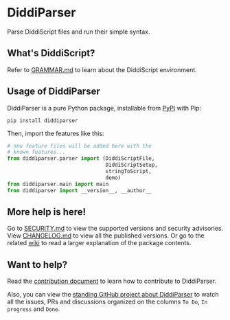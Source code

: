 # DiddiParser

Parse DiddiScript files and run their simple syntax.

## What's DiddiScript?

Refer to [GRAMMAR.md](http://github.com/diddileija/diddiparser/blob/main/GRAMMAR.md) to learn about the DiddiScript
environment.

## Usage of DiddiParser

DiddiParser is a pure Python package, installable from [PyPI](http://pypi.org/project/diddiparser) with Pip:

```
pip install diddiparser
```

Then, import the features like this:

```python
# new feature files will be added here with the
# known features...
from diddiparser.parser import (DiddiScriptFile,
                                DiddiScriptSetup,
                                stringToScript,
                                demo)
from diddiparser.main import main
from diddiparser import __version__, __author__
```

## More help is here!

Go to [SECURITY.md](http://github.com/diddileija/diddiparser/blob/main/SECURITY.md) to view the supported versions and security advisories. View [CHANGELOG.md](http://github.com/diddileija/diddiparser/blob/main/CHANGELOG.md) to view all the published versions. Or go to the related [wiki](http://github.com/diddileija/diddiparser/wiki/Home) to read a larger explanation of the package contents.

## Want to help?

Read the [contribution document](http://github.com/diddileija/diddiparser/blob/main/CONTRIBUTING.md) to learn how to contribute to DiddiParser. 

Also, you can view the 
[standing GitHub project about DiddiParser](http://github.com/users/diddileija/projects/2) to watch all the issues, PRs and discussions organized on the columns `To Do`, `In progress` and `Done`.
